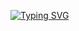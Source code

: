 [![Typing SVG](https://readme-typing-svg.herokuapp.com?font=Poppins&color=%231113BF&center=true&vCenter=true&lines=Welcome+To+My+Profile+%F0%9F%91%8B)](https://git.io/typing-svg)

<!--
**EmadAbdou/EmadAbdou** is a ✨ _special_ ✨ repository because its `README.md` (this file) appears on your GitHub profile.

Here are some ideas to get you started:

- 🔭 I’m currently working on ...
- 🌱 I’m currently learning ...
- 👯 I’m looking to collaborate on ...
- 🤔 I’m looking for help with ...
- 💬 Ask me about ...
- 📫 How to reach me: ...
- 😄 Pronouns: ...
- ⚡ Fun fact: ...
-->
